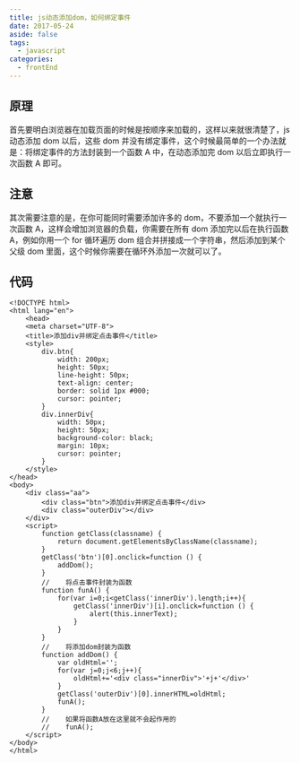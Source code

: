 ```yaml
---
title: js动态添加dom，如何绑定事件
date: 2017-05-24
aside: false
tags:
  - javascript
categories:
  - frontEnd
---
```


## 原理

首先要明白浏览器在加载页面的时候是按顺序来加载的，这样以来就很清楚了，js 动态添加 dom 以后，这些 dom 并没有绑定事件，这个时候最简单的一个办法就是：将绑定事件的方法封装到一个函数 A 中，在动态添加完 dom 以后立即执行一次函数 A 即可。

<!-- more -->

## 注意

其次需要注意的是，在你可能同时需要添加许多的 dom，不要添加一个就执行一次函数 A，这样会增加浏览器的负载，你需要在所有 dom 添加完以后在执行函数 A，例如你用一个 for 循环遍历 dom 组合并拼接成一个字符串，然后添加到某个父级 dom 里面，这个时候你需要在循环外添加一次就可以了。

## 代码

```
<!DOCTYPE html>
<html lang="en">
    <head>
    <meta charset="UTF-8">
    <title>添加div并绑定点击事件</title>
    <style>
        div.btn{
            width: 200px;
            height: 50px;
            line-height: 50px;
            text-align: center;
            border: solid 1px #000;
            cursor: pointer;
        }
        div.innerDiv{
            width: 50px;
            height: 50px;
            background-color: black;
            margin: 10px;
            cursor: pointer;
        }
    </style>
</head>
<body>
    <div class="aa">
        <div class="btn">添加div并绑定点击事件</div>
        <div class="outerDiv"></div>
    </div>
    <script>
        function getClass(classname) {
            return document.getElementsByClassName(classname);
        }
        getClass('btn')[0].onclick=function () {
            addDom();
        }
        //    将点击事件封装为函数
        function funA() {
            for(var i=0;i<getClass('innerDiv').length;i++){
                getClass('innerDiv')[i].onclick=function () {
                    alert(this.innerText);
                }
            }
        }
        //    将添加dom封装为函数
        function addDom() {
            var oldHtml='';
            for(var j=0;j<6;j++){
                oldHtml+='<div class="innerDiv">'+j+'</div>'
            }
            getClass('outerDiv')[0].innerHTML=oldHtml;
            funA();
        }
        //    如果将函数A放在这里就不会起作用的
        //    funA();
    </script>
</body>
</html>
```
